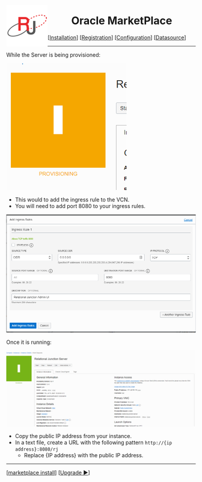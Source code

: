  <a href="http://www.sesamesoftware.com"><img align=left src="../images/RJOrbit110x110.png"></img></a> <h1 align="center"> Oracle MarketPlace </h1>

[[Installation](installguide.md)] [[Registration](RegistrationGuide.md)] [[Configuration](configurationGuide.md)] [[Datasource](DatasourceGuide.md)]

---

While the Server is being provisioned:

![provisioning](../images/provisioning.png)

* This would to add the ingress rule to the VCN.
* You will need to add port 8080 to your ingress rules.

![Ingress Rule](../images/addIngressRule.png)



Once it is running:

![running](../images/computinfo.png)

* Copy the public IP address from your instance.
* In a text file, create a URL with the following pattern ```http://{ip address}:8080/rj```
  * Replace {IP address} with the public IP address.


---
 [[marketplace install](installWithMarketPlace.md)] [[Upgrade &#9654;](upgrade.md)]
